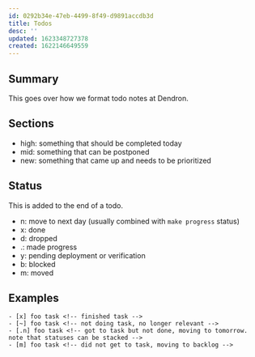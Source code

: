 ```yaml
---
id: 0292b34e-47eb-4499-8f49-d9891accdb3d
title: Todos
desc: ''
updated: 1623348727378
created: 1622146649559
---
```


## Summary

This goes over how we format todo notes at Dendron.

## Sections
- high: something that should be completed today
- mid: something that can be postponed
- new: something that came up and needs to be prioritized

## Status

This is added to the end of a todo. 

- n: move to next day (usually combined with `make progress` status)
- x: done
- d: dropped 
- .: made progress
- y: pending deployment or verification
- b: blocked
- m: moved 


## Examples

```
- [x] foo task <!-- finished task -->
- [~] foo task <!-- not doing task, no longer relevant -->
- [.n] foo task <!-- got to task but not done, moving to tomorrow. note that statuses can be stacked -->
- [m] foo task <!-- did not get to task, moving to backlog -->
```